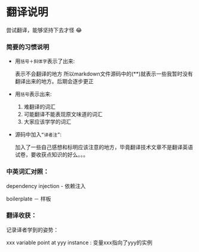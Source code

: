 # 翻译说明
尝试翻译，能够坚持下去才怪 😂

### 简要的习惯说明
- 用`括号＋斜体字`表示了出来: 

    表示不会翻译的地方
    所以markdown文件源码中的(**)就表示一些我暂时没有翻译出来的地方。后期会逐步更正

- 用`括号`表示出来: 
    1. 难翻译的词汇
    2. 可能翻译不能表现原文味道的词汇
    3. 大家应该学学的词汇

- 源码中加入`“译者注”`: 
    
    加入了一些自己感想和标明应该注意的地方，毕竟翻译技术文章不是翻译英语试卷，要收获点知识的好么。。。




### 中英词汇对照：

dependency injection - 依赖注入

boilerplate － 样板

### 翻译收获：
记录译者学到的姿势：

xxx variable point at yyy instance : 变量xxx指向了yyy的实例

